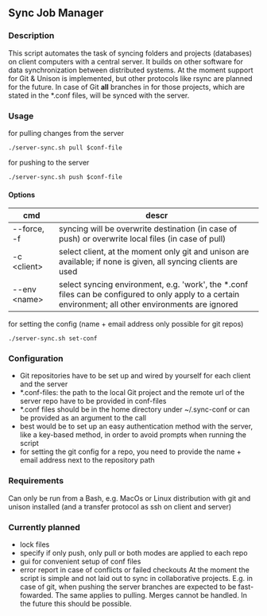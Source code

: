 ## Sync Job Manager

### Description
This script automates the task of syncing folders and projects (databases) on client computers with a central server. It builds on other software for data synchronization between distributed systems.
At the moment support for Git & Unison is implemented, but other protocols like rsync are planned for the future.
In case of Git **all** branches in for those projects, which are stated in the *.conf files, will be synced with the server.

### Usage
for pulling changes from the server
```
./server-sync.sh pull $conf-file
```
for pushing to the server
```
./server-sync.sh push $conf-file
```
#### Options
cmd | descr
--- | ----
\-\-force, -f  | syncing will be overwrite destination (in case of push) or overwrite local files (in case of pull)
-c &lt;client>  | select client, at the moment only git and unison are available; if none is given, all syncing clients are used
\-\-env &lt;name>  | select syncing environment, e.g. 'work', the *.conf files can be configured to only apply to a certain environment; all other environments are ignored

for setting the config (name + email address only possible for git repos)
```
./server-sync.sh set-conf
```

### Configuration
- Git repositories have to be set up and wired by yourself for each client and the server
- *.conf-files: the path to the local Git project and the remote url of the server repo have to be provided in conf-files
- *.conf files should be in the home directory under ~/.sync-conf or can be provided as an argument to the call
- best would be to set up an easy authentication method with the server, like a key-based method, in order to avoid prompts when running the script
- for setting the git config for a repo, you need to provide the name + email address next to the repository path


### Requirements
Can only be run from a Bash, e.g. MacOs or Linux distribution with git and unison installed (and a transfer protocol as ssh on client and server)

### Currently planned
- lock files
- specify if only push, only pull or both modes are applied to each repo
- gui for convenient setup of conf files
- error report in case of conflicts or failed checkouts
At the moment the script is simple and not laid out to sync in collaborative projects. E.g. in case of git, when pushing the server branches are expected to be fast-fowarded. The same applies to pulling.
Merges cannot be handled. In the future this should be possible.
